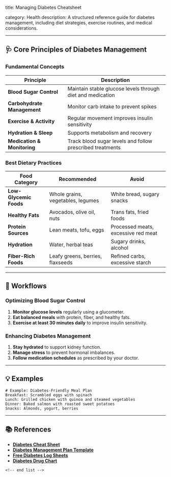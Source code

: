 title: Managing Diabetes Cheatsheet

category: Health
description: A structured reference guide for diabetes management, including diet strategies, exercise routines, and medical considerations.

---

## 🩺 **Core Principles of Diabetes Management**

### **Fundamental Concepts**

| Principle                         | Description                                                |
| --------------------------------- | ---------------------------------------------------------- |
| **Blood Sugar Control**     | Maintain stable glucose levels through diet and medication |
| **Carbohydrate Management** | Monitor carb intake to prevent spikes                      |
| **Exercise & Activity**     | Regular movement improves insulin sensitivity              |
| **Hydration & Sleep**       | Supports metabolism and recovery                           |
| **Medication & Monitoring** | Track blood sugar levels and follow prescribed treatments  |

### **Best Dietary Practices**

| Food Category                | Recommended                       | Avoid                               |
| ---------------------------- | --------------------------------- | ----------------------------------- |
| **Low-Glycemic Foods** | Whole grains, vegetables, legumes | White bread, sugary snacks          |
| **Healthy Fats**       | Avocados, olive oil, nuts         | Trans fats, fried foods             |
| **Protein Sources**    | Lean meats, tofu, eggs            | Processed meats, excessive red meat |
| **Hydration**          | Water, herbal teas                | Sugary drinks, alcohol              |
| **Fiber-Rich Foods**   | Leafy greens, berries, flaxseeds  | Refined carbs, excessive starch     |

---

## 🔄 **Workflows**

### **Optimizing Blood Sugar Control**

1. **Monitor glucose levels** regularly using a glucometer.
2. **Eat balanced meals** with protein, fiber, and healthy fats.
3. **Exercise at least 30 minutes daily** to improve insulin sensitivity.

### **Enhancing Diabetes Management**

1. **Stay hydrated** to support kidney function.
2. **Manage stress** to prevent hormonal imbalances.
3. **Follow medication schedules** as prescribed by your doctor.

---

## 💡 **Examples**

```plaintext
# Example: Diabetes-Friendly Meal Plan
Breakfast: Scrambled eggs with spinach  
Lunch: Grilled chicken with quinoa and steamed vegetables  
Dinner: Baked salmon with roasted sweet potatoes  
Snacks: Almonds, yogurt, berries  
```

---

## 📚 **References**

- **[Diabetes Cheat Sheet](https://www.etsy.com/listing/1589226999/diabetes-cheat-sheet-diabetes-awareness)**
- **[Diabetes Management Plan Template](https://www.template.net/edit-online/480692/diabetes-management-plan)**
- **[Free Diabetes Log Sheets](https://integrateddiabetes.com/free-diabetes-log-sheets-charts/)**
- **[Diabetes Drug Chart](https://www.template.net/editable/124642/diabetes-drug-chart)**

```
<!-- end list -->
```